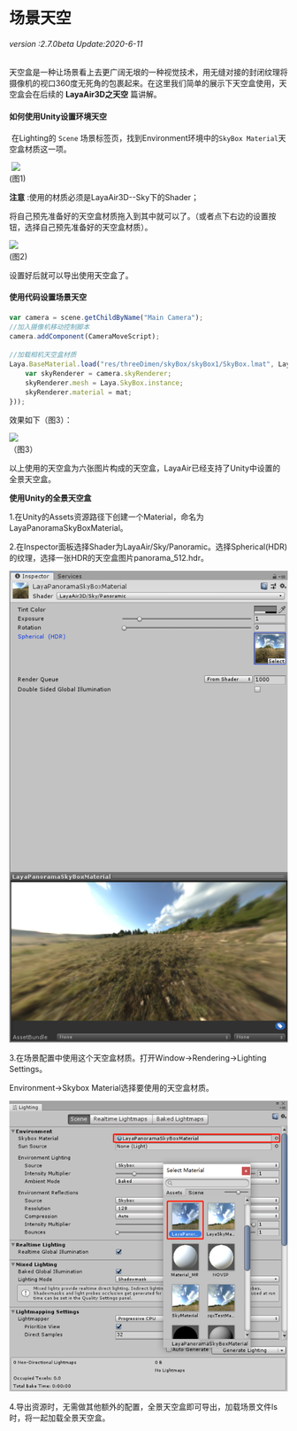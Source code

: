 # 场景天空

###### *version :2.7.0beta   Update:2020-6-11*

天空盒是一种让场景看上去更广阔无垠的一种视觉技术，用无缝对接的封闭纹理将摄像机的视口360度无死角的包裹起来。在这里我们简单的展示下天空盒使用，天空盒会在后续的 **LayaAir3D之天空** 篇讲解。

#### 如何使用Unity设置环境天空

​	在Lighting的 `Scene` 场景标签页，找到Environment环境中的`SkyBox Material`天空盒材质这一项。

​	![](img/1.png)<br>(图1)

**注意** :使用的材质必须是LayaAir3D--Sky下的Shader；

将自己预先准备好的天空盒材质拖入到其中就可以了。（或者点下右边的设置按钮，选择自己预先准备好的天空盒材质）。

![](img/2.gif)<br>(图2)

设置好后就可以导出使用天空盒了。

#### 使用代码设置场景天空

```typescript
var camera = scene.getChildByName("Main Camera");
//加入摄像机移动控制脚本
camera.addComponent(CameraMoveScript);

//加载相机天空盒材质
Laya.BaseMaterial.load("res/threeDimen/skyBox/skyBox1/SkyBox.lmat", Laya.Handler.create(null, function(mat) {
    var skyRenderer = camera.skyRenderer;
    skyRenderer.mesh = Laya.SkyBox.instance;
    skyRenderer.material = mat;
}));
```

效果如下（图3）：

![](img/3.png)<br>（图3）

以上使用的天空盒为六张图片构成的天空盒，LayaAir已经支持了Unity中设置的全景天空盒。

**使用Unity的全景天空盒**

1.在Unity的Assets资源路径下创建一个Material，命名为LayaPanoramaSkyBoxMaterial。

2.在Inspector面板选择Shader为LayaAir/Sky/Panoramic。选择Spherical(HDR)的纹理，选择一张HDR的天空盒图片panorama_512.hdr。

![](img/LayaPanoramaSkyBoxMaterial.jpg)

3.在场景配置中使用这个天空盒材质。打开Window->Rendering->Lighting Settings。

Environment->Skybox Material选择要使用的天空盒材质。

![](img/skySet.jpg)

4.导出资源时，无需做其他额外的配置，全景天空盒即可导出，加载场景文件ls时，将一起加载全景天空盒。